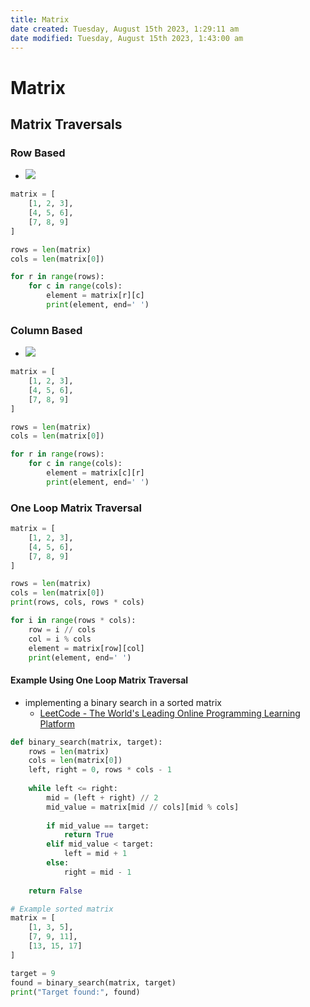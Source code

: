 ```yaml
---
title: Matrix
date created: Tuesday, August 15th 2023, 1:29:11 am
date modified: Tuesday, August 15th 2023, 1:43:00 am
---
```


# Matrix

## Matrix Traversals

### Row Based

- ![](https://media.licdn.com/dms/image/D4D12AQH2DXKfERV5dQ/article-inline_image-shrink_1500_2232/0/1662964049740?e=1697673600&v=beta&t=tEkwlSvG3x7z_9EIGwTguibHrAfbFXdD4OuERXi5AiU)

```python
matrix = [
	[1, 2, 3],
	[4, 5, 6],
	[7, 8, 9]
]

rows = len(matrix)
cols = len(matrix[0])

for r in range(rows):
	for c in range(cols):
		element = matrix[r][c]
		print(element, end=' ')
```

### Column Based

- ![](https://media.licdn.com/dms/image/D4D12AQGxERSUOYTiEw/article-inline_image-shrink_1500_2232/0/1662964312164?e=1697673600&v=beta&t=o4OuXeIK_UsLNFDETnx5H4Z7jFceiuzny4yUuRn5jGM)

```python
matrix = [
	[1, 2, 3],
	[4, 5, 6],
	[7, 8, 9]
]

rows = len(matrix)
cols = len(matrix[0])

for r in range(rows):
	for c in range(cols):
		element = matrix[c][r]
		print(element, end=' ')
```

### One Loop Matrix Traversal

```python
matrix = [
	[1, 2, 3],
	[4, 5, 6],
	[7, 8, 9]
]

rows = len(matrix)
cols = len(matrix[0])
print(rows, cols, rows * cols)

for i in range(rows * cols):
	row = i // cols
	col = i % cols
	element = matrix[row][col]
	print(element, end=' ')
```

#### Example Using One Loop Matrix Traversal

- implementing a binary search in a sorted matrix
	- [LeetCode - The World's Leading Online Programming Learning Platform](https://leetcode.com/problems/search-a-2d-matrix/description/)

```python
def binary_search(matrix, target):
    rows = len(matrix)
    cols = len(matrix[0])
    left, right = 0, rows * cols - 1
    
    while left <= right:
        mid = (left + right) // 2
        mid_value = matrix[mid // cols][mid % cols]
        
        if mid_value == target:
            return True
        elif mid_value < target:
            left = mid + 1
        else:
            right = mid - 1
            
    return False

# Example sorted matrix
matrix = [
    [1, 3, 5],
    [7, 9, 11],
    [13, 15, 17]
]

target = 9
found = binary_search(matrix, target)
print("Target found:", found)
```
